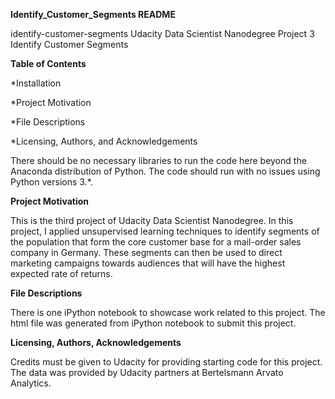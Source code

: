 **Identify_Customer_Segments README**

identify-customer-segments
Udacity Data Scientist Nanodegree Project 3 Identify Customer Segments

**Table of Contents**

 *Installation

 *Project Motivation

 *File Descriptions

 *Licensing, Authors, and Acknowledgements


There should be no necessary libraries to run the code here beyond the Anaconda distribution of Python. The code should run with no issues using Python versions 3.*.

**Project Motivation**

This is the third project of Udacity Data Scientist Nanodegree. In this project, I applied unsupervised learning techniques to identify segments of the population that form the core customer base for a mail-order sales company in Germany. These segments can then be used to direct marketing campaigns towards audiences that will have the highest expected rate of returns.

**File Descriptions**

There is one iPython notebook to showcase work related to this project. The html file was generated from iPython notebook to submit this project.

**Licensing, Authors, Acknowledgements**

Credits must be given to Udacity for providing starting code for this project. The data was provided by Udacity partners at Bertelsmann Arvato Analytics.
